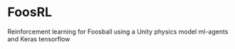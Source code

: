 # FoosRL
Reinforcement learning for Foosball using a Unity physics model ml-agents and Keras tensorflow
